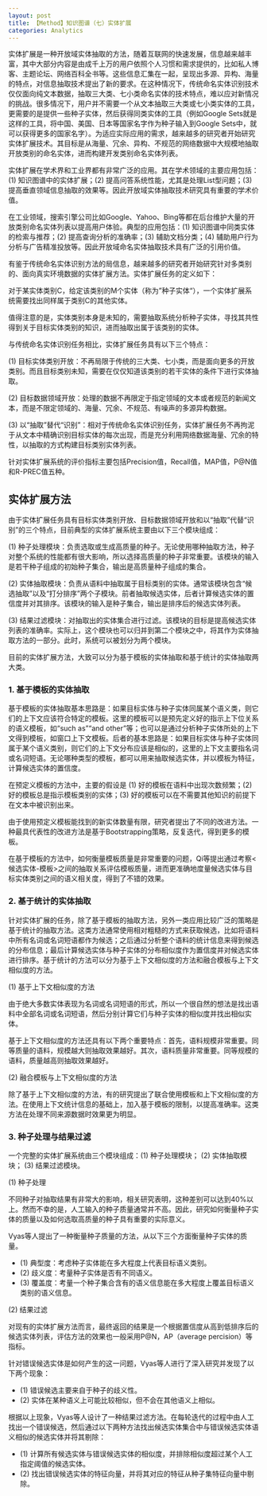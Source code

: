 ```yaml
---
layout: post
title: 【Method】知识图谱（七）实体扩展
categories: Analytics
---
```


实体扩展是一种开放域实体抽取的方法，随着互联网的快速发展，信息越来越丰富，其中大部分内容是由成千上万的用户依照个人习惯和需求提供的，比如私人博客、主题论坛、网络百科全书等。这些信息汇集在一起，呈现出多源、异构、海量的特点，对信息抽取技术提出了新的要求。在这种情况下，传统命名实体识别技术仅仅面向纯文本数据，抽取三大类、七小类命名实体的技术特点，难以应对新情况的挑战。很多情况下，用户并不需要一个从文本抽取三大类或七小类实体的工具，更需要的是提供一些种子实体，然后获得同类实体的工具（例如Google Sets就是这样的工具，将中国、美国、日本等国家名字作为种子输入到Google Sets中，就可以获得更多的国家名字）。为适应实际应用的需求，越来越多的研究者开始研究实体扩展技术。其目标是从海量、冗余、异构、不规范的网络数据中大规模地抽取开放类别的命名实体，进而构建开发类别命名实体列表。

实体扩展在学术界和工业界都有非常广泛的应用。其在学术领域的主要应用包括：(1) 知识图谱中的实体扩展；(2) 提高问答系统性能，尤其是处理List型问题；(3) 提高垂直领域信息抽取的效果等。因此开放域实体抽取技术研究具有重要的学术价值。

在工业领域，搜索引擎公司比如Google、Yahoo、Bing等都在后台维护大量的开放类别命名实体列表以提高用户体验。典型的应用包括：(1) 知识图谱中同类实体的检索与推荐；(2) 提高查询分析的准确率；(3) 辅助文档分类；(4) 辅助用户行为分析与广告精准投放等。因此开放域命名实体抽取技术具有广泛的引用价值。

有鉴于传统命名实体识别方法的局信息，越来越多的研究者开始研究针对多类别的、面向真实环境数据的实体扩展方法。实体扩展任务的定义如下：

对于某实体类别C，给定该类别的M个实体（称为”种子实体“），一个实体扩展系统需要找出同样属于类别C的其他实体。

值得注意的是，实体类别本身是未知的，需要抽取系统分析种子实体，寻找其共性得到关于目标实体类别的知识，进而抽取出属于该类别的实体。

与传统命名实体识别任务相比，实体扩展任务具有以下三个特点：

(1) 目标实体类别开放：不再局限于传统的三大类、七小类，而是面向更多的开放类别。而且目标类别未知，需要在仅仅知道该类别的若干实体的条件下进行实体抽取。

(2) 目标数据领域开放：处理的数据不再限定于指定领域的文本或者规范的新闻文本，而是不限定领域的、海量、冗余、不规范、有噪声的多源异构数据。

(3) 以“抽取”替代“识别”：相对于传统命名实体识别任务，实体扩展任务不再拘泥于从文本中精确识别目标实体的每次出现，而是充分利用网络数据海量、冗余的特性，以抽取的方式构建目标类别实体列表。

针对实体扩展系统的评价指标主要包括Precision值，Recall值，MAP值，P@N值和R-PREC值五种。

## 实体扩展方法

由于实体扩展任务具有目标实体类别开放、目标数据领域开放和以“抽取”代替“识别”的三个特点，目前典型的实体扩展系统主要由以下三个模块组成：

(1) 种子处理模块：负责选取或生成高质量的种子。无论使用哪种抽取方法，种子对整个系统的性能都有很大影响，所以选择高质量的种子非常重要。该模块的输入是若干种子组成的初始种子集合，输出是高质量种子组成的集合。

(2) 实体抽取模块：负责从语料中抽取属于目标类别的实体。通常该模块包含“候选抽取”以及“打分排序”两个子模块。前者抽取候选实体，后者计算候选实体的置信度并对其排序。该模块的输入是种子集合，输出是排序后的候选实体列表。

(3) 结果过滤模块：对抽取出的实体集合进行过滤。该模块的目标是提高候选实体列表的准确率。实际上，这个模块也可以归并到第二个模块之中，将其作为实体抽取方法的一部分。此时，系统可以被划分为两个模块。

目前的实体扩展方法，大致可以分为基于模板的实体抽取和基于统计的实体抽取两大类。

### 1. 基于模板的实体抽取

基于模板的实体抽取基本思路是：如果目标实体与种子实体同属某个语义类，则它们的上下文应该符合特定的模板。这里的模板可以是预先定义好的指示上下位关系的语义模板，如“such as”“and other”等；也可以是通过分析种子实体所处的上下文得到模板，如窗口上下文模板。后者的基本思路是：如果目标实体与种子实体同属于某个语义类别，则它们的上下文分布应该是相似的，这里的上下文主要指名词或名词短语。无论哪种类型的模板，都可以用来抽取候选实体，并以模板为特征，计算候选实体的置信度。

在预定义模板的方法中，主要的假设是 (1) 好的模板在语料中出现次数频繁；(2) 好的模板总是指示模板类别的实体；(3) 好的模板可以在不需要其他知识的前提下在文本中被识别出来。

由于使用预定义模板能找到的新实体数量有限，研究者提出了不同的改进方法。一种最具代表性的改进方法是基于Bootstrapping策略，反复迭代，得到更多的模板。 

在基于模板的方法中，如何衡量模板质量是非常重要的问题，Qi等提出通过考察<候选实体-模板>之间的抽取关系评估模板质量，进而更准确地度量候选实体与目标实体类别之间的语义相关度，得到了不错的效果。

### 2. 基于统计的实体抽取

针对实体扩展的任务，除了基于模板的抽取方法，另外一类应用比较广泛的策略是基于统计的抽取方法。这类方法通常使用相对粗糙的方式来获取候选，比如将语料中所有名词或名词短语都作为候选；之后通过分析整个语料的统计信息来得到候选的分布信息；最后计算候选实体与种子实体的分布相似度作为置信度并对候选实体进行排序。基于统计的方法可以分为基于上下文相似度的方法和融合模板与上下文相似度的方法。

(1) 基于上下文相似度的方法

由于绝大多数实体表现为名词或名词短语的形式，所以一个很自然的想法是找出语料中全部名词或名词短语，然后分别计算它们与种子实体的相似度并找出相似实体。

基于上下文相似度的方法还具有以下两个重要特点：首先，语料规模非常重要。同等质量的语料，规模越大则抽取效果越好。其次，语料质量非常重要。同等规模的语料，质量越高则抽取效果越好。

(2) 融合模板与上下文相似度的方法

除了基于上下文相似度的方法，有的研究提出了联合使用模板和上下文相似度的方法。在使用上下文统计信息的基础上，加入基于模板的限制，以提高准确率。这类方法在处理不同来源数据时效果更为明显。

### 3. 种子处理与结果过滤

一个完整的实体扩展系统由三个模块组成：(1) 种子处理模块； (2) 实体抽取模块； (3) 结果过滤模块。

(1) 种子处理

不同种子对抽取结果有非常大的影响，相关研究表明，这种差别可以达到40%以上。然而不幸的是，人工输入的种子质量通常并不高。因此，研究如何衡量种子实体的质量以及如何选取高质量的种子具有重要的实际意义。

Vyas等人提出了一种衡量种子质量的方法，从以下三个方面衡量种子实体的质量。

- (1) 典型度：考虑种子实体能在多大程度上代表目标语义类别。
- (2) 歧义度：考量种子实体是否有不同语义。
- (3) 覆盖度：考量一个种子集合含有的语义信息能在多大程度上覆盖目标语义类别的语义信息。

(2) 结果过滤

对现有的实体扩展方法而言，最终返回的结果是一个根据置信度从高到低排序后的候选实体列表，评估方法的效果也一般采用P@N，AP（average percision）等指标。

针对错误候选实体是如何产生的这一问题，Vyas等人进行了深入研究并发现了以下两个现象：

- (1) 错误候选主要来自于种子的歧义性。
- (2) 实体在某种语义上可能比较相似，但不会在其他语义上相似。

根据以上现象，Vyas等人设计了一种结果过滤方法。在每轮迭代的过程中由人工找出一个错误候选，然后通过以下两种方法找出候选实体集合中与错误候选实体语义相似的候选实体并将其剔除：

- (1) 计算所有候选实体与错误候选实体的相似度，并排除相似度超过某个人工指定阈值的候选实体。
- (2) 找出错误候选实体的特征向量，并将其对应的特征从种子集特征向量中剔除。

